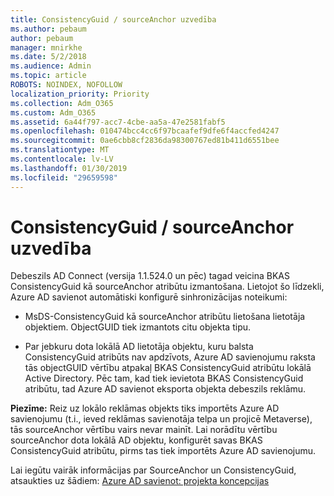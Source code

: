 ```yaml
---
title: ConsistencyGuid / sourceAnchor uzvedība
ms.author: pebaum
author: pebaum
manager: mnirkhe
ms.date: 5/2/2018
ms.audience: Admin
ms.topic: article
ROBOTS: NOINDEX, NOFOLLOW
localization_priority: Priority
ms.collection: Adm_O365
ms.custom: Adm_O365
ms.assetid: 6a44f797-acc7-4cbe-aa5a-47e2581fabf5
ms.openlocfilehash: 010474bcc4cc6f97bcaafef9dfe6f4accfed4247
ms.sourcegitcommit: 0ae6cbb8cf2836da98300767ed81b411d6551bee
ms.translationtype: MT
ms.contentlocale: lv-LV
ms.lasthandoff: 01/30/2019
ms.locfileid: "29659598"
---
```

# <a name="consistencyguid--sourceanchor-behavior"></a>ConsistencyGuid / sourceAnchor uzvedība

Debeszils AD Connect (versija 1.1.524.0 un pēc) tagad veicina BKAS ConsistencyGuid kā sourceAnchor atribūtu izmantošana. Lietojot šo līdzekli, Azure AD savienot automātiski konfigurē sinhronizācijas noteikumi:
  
- MsDS-ConsistencyGuid kā sourceAnchor atribūtu lietošana lietotāja objektiem. ObjectGUID tiek izmantots citu objekta tipu.
    
- Par jebkuru dota lokālā AD lietotāja objektu, kuru balsta ConsistencyGuid atribūts nav apdzīvots, Azure AD savienojumu raksta tās objectGUID vērtību atpakaļ BKAS ConsistencyGuid atribūtu lokālā Active Directory. Pēc tam, kad tiek ievietota BKAS ConsistencyGuid atribūtu, tad Azure AD savienot eksporta objekta debeszils reklāmu.
    
 **Piezīme:** Reiz uz lokālo reklāmas objekts tiks importēts Azure AD savienojumu (t.i., ieved reklāmas savienotāja telpa un projicē Metaverse), tās sourceAnchor vērtību vairs nevar mainīt. Lai norādītu vērtību sourceAnchor dota lokālā AD objektu, konfigurēt savas BKAS ConsistencyGuid atribūtu, pirms tas tiek importēts Azure AD savienojumu. 
  
Lai iegūtu vairāk informācijas par SourceAnchor un ConsistencyGuid, atsaukties uz šādiem: [Azure AD savienot: projekta koncepcijas](https://docs.microsoft.com/azure/active-directory/connect/active-directory-aadconnect-design-concepts)
  

